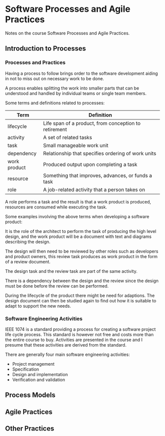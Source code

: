 # Software Processes and Agile Practices

Notes on the course Software Processes and Agile Practices.

## Introduction to Processes

### Processes and Practices

Having a process to follow brings order to the software development aiding in not to miss out on necessary work to be done.

A process enables splitting the work into smaller parts that can be understood and handled by individual teams or single team members.

Some terms and definitions related to processes:

| Term         | Definition                                            |
| ---          | ---                                                   |
| lifecycle    | Life span of a product, from conception to retirement |
| activity     | A set of related tasks                                |
| task         | Small manageable work unit                            |
| dependency   | Relationship that specifies ordering of work units    |
| work product | Produced output upon completing a task                |
| resource     | Something that improves, advances, or funds a task    |
| role         | A job-related activity that a person takes on         |

A role performs a task and the result is that a work product is produced, resources are consumed while executing the task.

Some examples involving the above terms when developing a software product:

It is the role of the architect to perform the task of producing the high level design, and the work product will be a document with text and diagrams describing the design.

The design will then need to be reviewed by other roles such as developers and product owners, this review task produces as work product in the form of a review document.

The design task and the review task are part of the same activity.

There is a dependency between the design and the review since the design must be done before the review can be performed.

During the lifecycle of the product there might be need for adaptions. The design document can then be studied again to find out how it is suitable to adapt to support the new needs.

### Software Engineering Activities

IEEE 1074 is a standard providing a process for creating a software project life cycle process. This standard is however not free and costs more than the entire course to buy. Activities are presented in the course and I presume that these activities are derived from the standard.

There are generally four main software engineering activities:

- Project management
- Specification
- Design and implementation
- Verification and validation

## Process Models

## Agile Practices

## Other Practices
